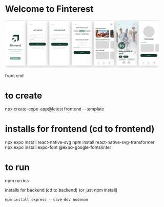 # Welcome to Finterest
![Alt Text](FinterestScreens.png)

front end

# to create

npx create-expo-app@latest frontend --template

# installs for frontend (cd to frontend)

npx expo install react-native-svg
npm install react-native-svg-transformer
npx expo install expo-font @expo-google-fonts/inter

# to run

npm run ios

installs for backend (cd to backend) (or just npm install)

```
npm install express --save-dev nodemon
```
